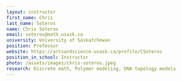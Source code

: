 ```yaml
---
layout: instructor
first_name: Chris
last_name: Soteros
name: Chris Soteros
email: soteros@math.usask.ca
university: University of Saskatchewan
position: Professor
website: https://artsandscience.usask.ca/profile/CSoteros
position_in_school: Instructor
photo: /assets/images/chris-soteros.jpeg
research: Discrete math, Polymer modeling, DNA topology models
---
```


